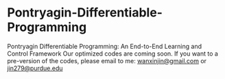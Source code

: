 # Pontryagin-Differentiable-Programming
Pontryagin Differentiable Programming: An End-to-End Learning and Control Framework
Our optimized codes are coming soon. 
If you want to a pre-version of the codes, please email to me: wanxinjin@gmail.com or jin279@purdue.edu
